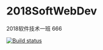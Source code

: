 # 2018SoftWebDev
2018软件技术一班
666

[![Build status](https://dev.azure.com/15778250484/LzzyDemoTFVC/_apis/build/status/LzzyDemoTFVC-.NET%20Desktop-CI%20(1))](https://dev.azure.com/15778250484/LzzyDemoTFVC/_build/latest?definitionId=-1)
